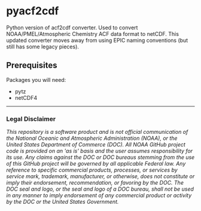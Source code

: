 # pyacf2cdf

Python version of acf2cdf converter. Used to convert NOAA/PMEL/Atmospheric Chemistry ACF data format to netCDF. This updated converter moves away from using EPIC naming conventions (but still has some legacy pieces). 

## Prerequisites

Packages you will need:

- pytz
- netCDF4

---

### Legal Disclaimer

*This repository is a software product and is not official communication of the National Oceanic and Atmospheric Administration (NOAA), or the United States Department of Commerce (DOC). All NOAA GitHub project code is provided on an 'as is' basis and the user assumes responsibility for its use. Any claims against the DOC or DOC bureaus stemming from the use of this GitHub project will be governed by all applicable Federal law. Any reference to specific commercial products, processes, or services by service mark, trademark, manufacturer, or otherwise, does not constitute or imply their endorsement, recommendation, or favoring by the DOC. The DOC seal and logo, or the seal and logo of a DOC bureau, shall not be used in any manner to imply endorsement of any commercial product or activity by the DOC or the United States Government.*
